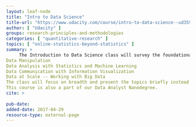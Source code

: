 ```yaml
---
layout: leaf-node
title: "Intro to Data Science"
title-url: "https://www.udacity.com/course/intro-to-data-science--ud359"
author: [ "Udacity" ]
groups: research-principles-and-methodologies
categories: [ "quantitative-research" ]
topics: [ "online-statistics-beyond-statistics" ]
summary: >
     The Introduction to Data Science class will survey the foundational topics in data science, namely:
Data Manipulation
Data Analysis with Statistics and Machine Learning
Data Communication with Information Visualization
Data at Scale -- Working with Big Data
The class will focus on breadth and present the topics briefly instead of focusing on a single topic in depth. This will give you the opportunity to sample and apply the basic techniques of data science.
This course is also a part of our Data Analyst Nanodegree.
cite: >
     
pub-date: 
added-date: 2017-04-29
resource-type: external-page
---
```

